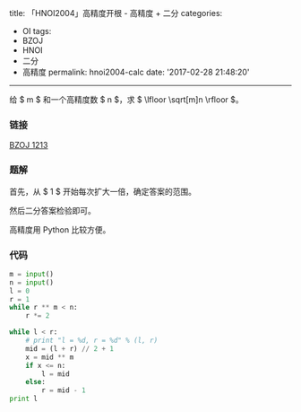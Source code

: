 title: 「HNOI2004」高精度开根 - 高精度 + 二分
categories:
  - OI
tags:
  - BZOJ
  - HNOI
  - 二分
  - 高精度
permalink: hnoi2004-calc
date: '2017-02-28 21:48:20'
---

给 $ m $ 和一个高精度数 $ n $，求 $ \lfloor \sqrt[m]n \rfloor $。

<!-- more -->

### 链接

[BZOJ 1213](http://www.lydsy.com/JudgeOnline/problem.php?id=1213)

### 题解

首先，从 $ 1 $ 开始每次扩大一倍，确定答案的范围。

然后二分答案检验即可。

高精度用 Python 比较方便。

### 代码

```python
m = input()
n = input()
l = 0
r = 1
while r ** m < n:
    r *= 2

while l < r:
    # print "l = %d, r = %d" % (l, r)
    mid = (l + r) // 2 + 1
    x = mid ** m
    if x <= n:
        l = mid
    else:
        r = mid - 1
print l
```